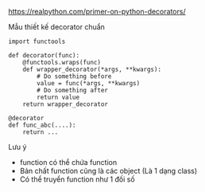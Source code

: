 https://realpython.com/primer-on-python-decorators/


Mẫu thiết kế decorator chuẩn

```
import functools

def decorator(func):
    @functools.wraps(func)
    def wrapper_decorator(*args, **kwargs):
        # Do something before
        value = func(*args, **kwargs)
        # Do something after
        return value
    return wrapper_decorator

@decorator
def func_abc(....):
    return ...
```

Lưu ý
- function có thể chứa function
- Bản chất function cũng là các object (Là 1 dạng class)
- Có thể truyển function như 1 đối số
